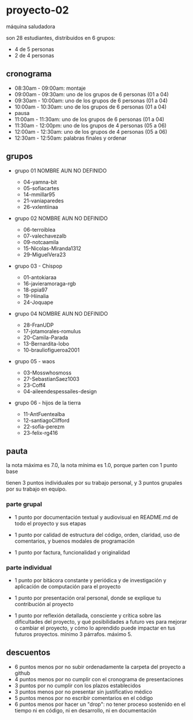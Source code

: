 # proyecto-02

máquina saludadora

son 28 estudiantes, distribuidos en 6 grupos:

* 4 de 5 personas
* 2 de 4 personas

## cronograma

* 08:30am - 09:00am: montaje
* 09:00am - 09:30am: uno de los grupos de 6 personas (01 a 04)
* 09:30am - 10:00am: uno de los grupos de 6 personas (01 a 04)
* 10:00am - 10:30am: uno de los grupos de 6 personas (01 a 04)
* pausa
* 11:00am - 11:30am: uno de los grupos de 6 personas (01 a 04)
* 11:30am - 12:00pm: uno de los grupos de 4 personas (05 a 06)
* 12:00am - 12:30am: uno de los grupos de 4 personas (05 a 06)
* 12:30am - 12:50am: palabras finales y ordenar

## grupos

* grupo 01 NOMBRE AUN NO DEFINIDO
  * 04-yamna-bit
  * 05-sofiacartes
  * 14-mmillar95
  * 21-vaniaparedes
  * 26-vxlentiinaa

* grupo 02 NOMBRE AUN NO DEFINIDO
  * 06-terroiblea
  * 07-valechavezalb
  * 09-notcaamila
  * 15-Nicolas-Miranda1312
  * 29-MiguelVera23

* grupo 03 - Chispop
  * 01-antokiaraa
  * 16-javieramoraga-rgb
  * 18-ppia97
  * 19-Hiinalia
  * 24-Joquape

* grupo 04 NOMBRE AUN NO DEFINIDO
  * 28-FranUDP
  * 17-jotamorales-romulus
  * 20-Camila-Parada
  * 13-Bernardita-lobo
  * 10-brauliofigueroa2001

* grupo 05 - waos
  * 03-Mosswhosmoss
  * 27-SebastianSaez1003
  * 23-Coff4
  * 04-aileendespessailes-design

* grupo 06 - hijos de la tierra
  * 11-AntFuentealba
  * 12-santiagoClifford
  * 22-sofia-perezm
  * 23-felix-rg416

## pauta

la nota máxima es 7.0, la nota mínima es 1.0, porque parten con 1 punto base

tienen 3 puntos individuales por su trabajo personal, y 3 puntos grupales por su trabajo en equipo.

### parte grupal

* 1 punto por documentación textual y audiovisual en README.md de todo el proyecto y sus etapas

* 1 punto por calidad de estructura del código, orden, claridad, uso de comentarios, y buenos modales de programación

* 1 punto por factura, funcionalidad y originalidad

### parte individual

* 1 punto por bitácora constante y periódica y de investigación y aplicación de computación para el proyecto

* 1 punto por presentación oral personal, donde se explique tu contribución al proyecto

* 1 punto por reflexión detallada, consciente y crítica sobre las dificultades del proyecto, y qué posibilidades a futuro ves para mejorar o cambiar el proyecto, y cómo lo aprendido puede impactar en tus futuros proyectos. mínimo 3 párrafos. máximo 5.

## descuentos

* 6 puntos menos por no subir ordenadamente la carpeta del proyecto a github
* 4 puntos menos por no cumplir con el cronograma de presentaciones
* 3 puntos por no cumplir con los plazos establecidos
* 3 puntos menos por no presentar sin justificativo médico
* 5 puntos menos por no escribir comentarios en el código
* 6 puntos menos por hacer un "drop": no tener proceso sostenido en el tiempo ni en código, ni en desarrollo, ni en documentación

